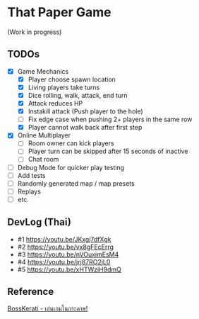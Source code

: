 # That Paper Game

(Work in progress)

## TODOs

- [x] Game Mechanics
  - [x] Player choose spawn location
  - [x] Living players take turns
  - [x] Dice rolling, walk, attack, end turn
  - [x] Attack reduces HP
  - [x] Instakill attack (Push player to the hole)
  - [ ] Fix edge case when pushing 2+ players in the same row
  - [x] Player cannot walk back after first step
- [x] Online Multiplayer
  - [ ] Room owner can kick players
  - [ ] Player turn can be skipped after 15 seconds of inactive
  - [ ] Chat room
- [ ] Debug Mode for quicker play testing
- [ ] Add tests
- [ ] Randomly generated map / map presets
- [ ] Replays
- [ ] etc.

## DevLog (Thai)

- #1 https://youtu.be/JKxgj7dfXgk
- #2 https://youtu.be/vx8gFEcErrg
- #3 https://youtu.be/nVOuximEsM4
- #4 https://youtu.be/jrj87RO2jL0
- #5 https://youtu.be/xHTWziH9dmQ

## Reference

[BossKerati - เล่นเกมในกระดาษ!](https://www.youtube.com/watch?v=B2nDdmw3ZHs)
